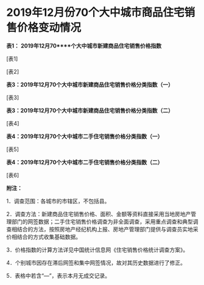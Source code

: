 # 2019年12月份70个大中城市商品住宅销售价格变动情况

**表****1****：** **2019****年****12****月****70****个大中城市新建商品住宅销售价格指数**

\[表1\]

\[表2\]

**表****3****：****2019****年****12****月****70****个大中城市新建商品住宅销售价格分类指数（一）**

\[表3\]

**表****3****：****2019****年****12****月****70****个大中城市新建商品住宅销售价格分类指数（二）**

\[表4\]

**表****4****：****2019****年****12****月****70****个大中城市二手住宅销售价格分类指数（一）**

\[表5\]

**表****4****：****2019****年****12****月****70****个大中城市二手住宅销售价格分类指数（二）**

\[表6\]

**附注：**

1．调查范围：各城市的市辖区，不包括县。

2．调查方法：新建商品住宅销售价格、面积、金额等资料直接采用当地房地产管理部门的网签数据；二手住宅销售价格调查为非全面调查，采用重点调查和典型调查相结合的方法，按照房地产经纪机构上报、房地产管理部门提供与调查员实地采价相结合的方式收集基础数据。

3．价格指数的计算方法详见中国统计信息网《住宅销售价格统计调查方案》。

4．个别城市因存在滞后网签和集中网签情况，故对其历史数据进行了修正。

5．表格中若含“—”，表示本月无成交记录。